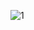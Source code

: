 ![1](https://user-images.githubusercontent.com/52480197/60564304-c221a080-9d7c-11e9-8b32-0e1de276c12d.png)
